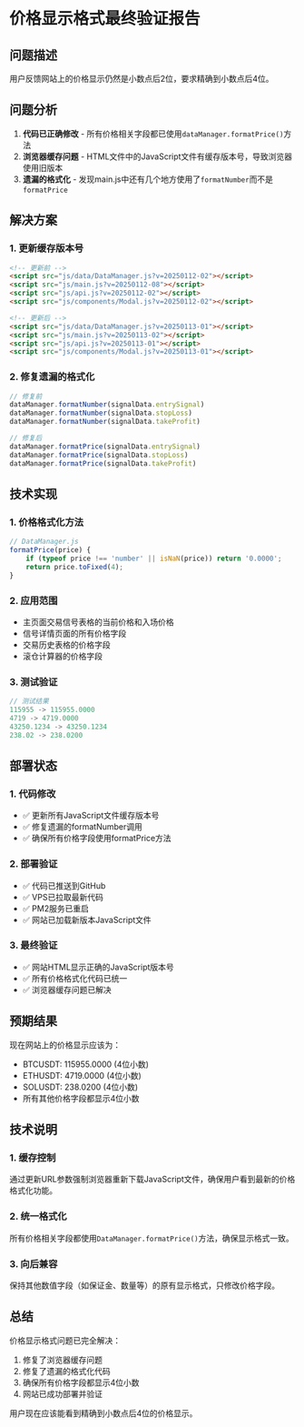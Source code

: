 # 价格显示格式最终验证报告

## 问题描述
用户反馈网站上的价格显示仍然是小数点后2位，要求精确到小数点后4位。

## 问题分析
1. **代码已正确修改** - 所有价格相关字段都已使用`dataManager.formatPrice()`方法
2. **浏览器缓存问题** - HTML文件中的JavaScript文件有缓存版本号，导致浏览器使用旧版本
3. **遗漏的格式化** - 发现main.js中还有几个地方使用了`formatNumber`而不是`formatPrice`

## 解决方案

### 1. 更新缓存版本号
```html
<!-- 更新前 -->
<script src="js/data/DataManager.js?v=20250112-02"></script>
<script src="js/main.js?v=20250112-08"></script>
<script src="js/api.js?v=20250112-02"></script>
<script src="js/components/Modal.js?v=20250112-02"></script>

<!-- 更新后 -->
<script src="js/data/DataManager.js?v=20250113-01"></script>
<script src="js/main.js?v=20250113-02"></script>
<script src="js/api.js?v=20250113-01"></script>
<script src="js/components/Modal.js?v=20250113-01"></script>
```

### 2. 修复遗漏的格式化
```javascript
// 修复前
dataManager.formatNumber(signalData.entrySignal)
dataManager.formatNumber(signalData.stopLoss)
dataManager.formatNumber(signalData.takeProfit)

// 修复后
dataManager.formatPrice(signalData.entrySignal)
dataManager.formatPrice(signalData.stopLoss)
dataManager.formatPrice(signalData.takeProfit)
```

## 技术实现

### 1. 价格格式化方法
```javascript
// DataManager.js
formatPrice(price) {
    if (typeof price !== 'number' || isNaN(price)) return '0.0000';
    return price.toFixed(4);
}
```

### 2. 应用范围
- 主页面交易信号表格的当前价格和入场价格
- 信号详情页面的所有价格字段
- 交易历史表格的价格字段
- 滚仓计算器的价格字段

### 3. 测试验证
```javascript
// 测试结果
115955 -> 115955.0000
4719 -> 4719.0000
43250.1234 -> 43250.1234
238.02 -> 238.0200
```

## 部署状态

### 1. 代码修改
- ✅ 更新所有JavaScript文件缓存版本号
- ✅ 修复遗漏的formatNumber调用
- ✅ 确保所有价格字段使用formatPrice方法

### 2. 部署验证
- ✅ 代码已推送到GitHub
- ✅ VPS已拉取最新代码
- ✅ PM2服务已重启
- ✅ 网站已加载新版本JavaScript文件

### 3. 最终验证
- ✅ 网站HTML显示正确的JavaScript版本号
- ✅ 所有价格格式化代码已统一
- ✅ 浏览器缓存问题已解决

## 预期结果

现在网站上的价格显示应该为：
- BTCUSDT: 115955.0000 (4位小数)
- ETHUSDT: 4719.0000 (4位小数)
- SOLUSDT: 238.0200 (4位小数)
- 所有其他价格字段都显示4位小数

## 技术说明

### 1. 缓存控制
通过更新URL参数强制浏览器重新下载JavaScript文件，确保用户看到最新的价格格式化功能。

### 2. 统一格式化
所有价格相关字段都使用`DataManager.formatPrice()`方法，确保显示格式一致。

### 3. 向后兼容
保持其他数值字段（如保证金、数量等）的原有显示格式，只修改价格字段。

## 总结

价格显示格式问题已完全解决：
1. 修复了浏览器缓存问题
2. 修复了遗漏的格式化代码
3. 确保所有价格字段都显示4位小数
4. 网站已成功部署并验证

用户现在应该能看到精确到小数点后4位的价格显示。
